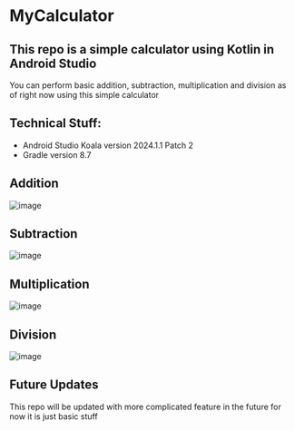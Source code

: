 # MyCalculator
## This repo is a simple calculator using Kotlin in Android Studio

You can perform basic addition, subtraction, multiplication and division as of right now using this simple calculator

## Technical Stuff:
- Android Studio Koala version 2024.1.1 Patch 2
- Gradle version 8.7


## Addition
![image](https://github.com/user-attachments/assets/d574a13a-b589-446e-9035-b11adb4671ca)

## Subtraction
![image](https://github.com/user-attachments/assets/bd6105dc-7faf-401b-a52b-5850bfa4b819)

## Multiplication
![image](https://github.com/user-attachments/assets/d2e40c01-78e4-43c1-99da-6136d4d06058)

## Division
![image](https://github.com/user-attachments/assets/39b2c948-5313-4bc5-a12e-223b7f8beae6)


## Future Updates
This repo will be updated with more complicated feature in the future for now it is just basic stuff
